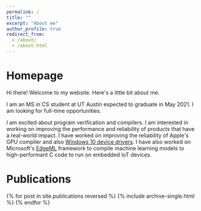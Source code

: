 ```yaml
---
permalink: /
title: ""
excerpt: "About me"
author_profile: true
redirect_from: 
  - /about/
  - /about.html
---
```


# Homepage

Hi there! Welcome to my website. Here's a little bit about me.

I am an MS in CS student at UT Austin expected to graduate in May 2021. I am looking for full-time opportunities.

I am excited about program verification and compilers. I am interested in working on improving the performance and reliability of products that have a real-world impact. I have worked on improving the reliability of Apple's GPU compiler and also [Windows 10 device drivers](https://www.microsoft.com/en-us/research/project/angelic-verification/). I have also worked on Microsoft's [EdgeML](https://microsoft.github.io/EdgeML/) framework to compile machine learning models to high-performant C code to run on embedded IoT devices.

# Publications

{% for post in site.publications reversed %}
  {% include archive-single.html %}
{% endfor %}
